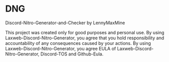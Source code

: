 # DNG
Discord-Nitro-Generator-and-Checker
by LennyMaxMine

This project was created only for good purposes and personal use.
By using Laxweb-Discord-Nitro-Generator, you agree that you hold responsibility and accountability of any consequences caused by your actions.
By using Laxweb-Discord-Nitro-Generator, you agree EULA of Laxweb-Discord-Nitro-Generator, Discord-TOS and Github-Eula.
